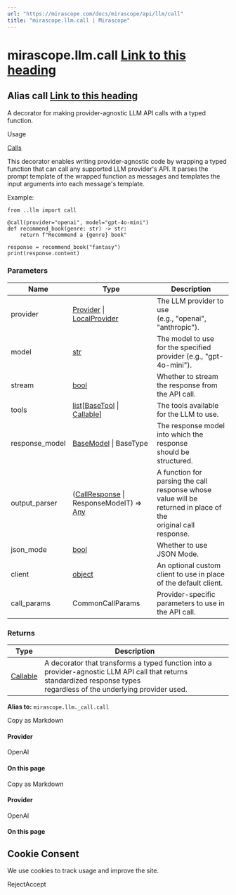 ```yaml
---
url: "https://mirascope.com/docs/mirascope/api/llm/call"
title: "mirascope.llm.call | Mirascope"
---
```


# mirascope.llm.call [Link to this heading](https://mirascope.com/docs/mirascope/api/llm/call\#mirascope-llm-call)

## Alias call [Link to this heading](https://mirascope.com/docs/mirascope/api/llm/call\#call)

A decorator for making provider-agnostic LLM API calls with a typed function.

Usage

[Calls](https://mirascope.com/docs/mirascope/learn/calls)

This decorator enables writing provider-agnostic code by wrapping a typed function
that can call any supported LLM provider's API. It parses the prompt template of
the wrapped function as messages and templates the input arguments into each message's
template.

Example:

```
from ..llm import call

@call(provider="openai", model="gpt-4o-mini")
def recommend_book(genre: str) -> str:
    return f"Recommend a {genre} book"

response = recommend_book("fantasy")
print(response.content)
```

### Parameters

| Name | Type | Description |
| --- | --- | --- |
| provider | [Provider](https://mirascope.com/docs/mirascope/api/core/base/types#provider) \| [LocalProvider](https://mirascope.com/docs/mirascope/api/core/base/types#localprovider) | The LLM provider to use<br>(e.g., "openai", "anthropic"). |
| model | [str](https://docs.python.org/3/library/stdtypes.html#str) | The model to use for the specified provider (e.g., "gpt-4o-mini"). |
| stream | [bool](https://docs.python.org/3/library/functions.html#bool) | Whether to stream the response from the API call. |
| tools | [list](https://docs.python.org/3/library/stdtypes.html#list)\[[BaseTool](https://mirascope.com/docs/mirascope/api/core/base/tool#basetool) \| [Callable](https://docs.python.org/3/library/typing.html#typing.Callable)\] | The tools available for the LLM to use. |
| response\_model | [BaseModel](https://docs.pydantic.dev/latest/api/base_model/) \| BaseType | The response model into which the response<br>should be structured. |
| output\_parser | ([CallResponse](https://mirascope.com/docs/mirascope/api/llm/call_response#callresponse) \| ResponseModelT) =\> [Any](https://docs.python.org/3/library/typing.html#typing.Any) | A function for<br>parsing the call response whose value will be returned in place of the<br>original call response. |
| json\_mode | [bool](https://docs.python.org/3/library/functions.html#bool) | Whether to use JSON Mode. |
| client | [object](https://docs.python.org/3/library/functions.html#object) | An optional custom client to use in place of the default client. |
| call\_params | CommonCallParams | Provider-specific parameters to use in the API call. |

### Returns

| Type | Description |
| --- | --- |
| [Callable](https://docs.python.org/3/library/typing.html#typing.Callable) | A decorator that transforms a typed function into a<br>provider-agnostic LLM API call that returns standardized response types<br>regardless of the underlying provider used. |

**Alias to:** `mirascope.llm._call.call`

Copy as Markdown

#### Provider

OpenAI

#### On this page

Copy as Markdown

#### Provider

OpenAI

#### On this page

## Cookie Consent

We use cookies to track usage and improve the site.

RejectAccept